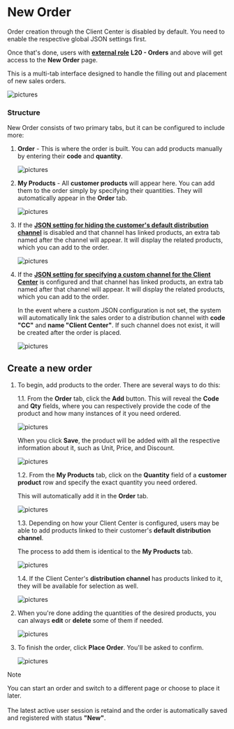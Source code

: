 # New Order

Order creation through the Client Center is disabled by default. You need to enable the respective global JSON settings first.

Once that's done, users with **[external role](/modules/crm/sales/customers/external-access.md)** **L20 - Orders** and above will get access to the **New Order** page.

This is a multi-tab interface designed to handle the filling out and placement of new sales orders.

![pictures](pictures/new_order_panel.png)

### Structure

New Order consists of two primary tabs, but it can be configured to include more:

1. **Order** - This is where the order is built. You can add products manually by entering their **code** and **quantity**.

   ![pictures](pictures/order_tab.png)
   
2. **My Products** - All **customer products** will appear here. You can add them to the order simply by specifying their quantities. They will automatically appear in the **Order** tab.

   ![pictures](pictures/my_products_tab.png)
   
3. If the **[JSON setting for hiding the customer's default distribution channel](../reference.md)** is disabled and that channel has linked products, an extra tab named after the channel will appear. It will display the related products, which you can add to the order.

   ![pictures](pictures/channel_customer_tab.png)

4. If the **[JSON setting for specifying a custom channel for the Client Center](../reference.md)** is configured and that channel has linked products, an extra tab named after that channel will appear. It will display the related products, which you can add to the order.

   In the event where a custom JSON configuration is not set, the system will automatically link the sales order to a distribution channel with **code "CC"** and **name "Client Center"**. If such channel does not exist, it will be created after the order is placed.

   ![pictures](pictures/channel_CC_tab.png)

## Create a new order

1. To begin, add products to the order. There are several ways to do this:
   
    1.1.   From the **Order** tab, click the **Add** button. This will reveal the **Code** and **Qty** fields, where you can respectively provide the code of the product and how many instances of it you need ordered.

   ![pictures](pictures/add_button.png)
   
   When you click **Save**, the product will be added with all the respective information about it, such as Unit, Price, and Discount.

   ![pictures](pictures/added_product.png)

   1.2.   From the **My Products** tab, click on the **Quantity** field of a **customer product** row and specify the exact quantity you need ordered.

   This will automatically add it in the **Order** tab.

   ![pictures](pictures/quantity_myproducts.png)

   1.3.   Depending on how your Client Center is configured, users may be able to add products linked to their customer's **default distribution channel**.

      The process to add them is identical to the **My Products** tab.

   ![pictures](pictures/quantity_distribution_channel_customer.png)

   1.4.  If the Client Center's **distribution channel** has products linked to it, they will be available for selection as well.

   ![pictures](pictures/quantity_distribution_channel_clientcenter.png)

2. When you're done adding the quantities of the desired products, you can always **edit** or **delete** some of them if needed.

   ![pictures](pictures/edit_delete_product.png)

3. To finish the order, click **Place Order**. You'll be asked to confirm.

   ![pictures](pictures/place_order_warning.png)

> [!NOTE]
> 
> You can start an order and switch to a different page or choose to place it later. <br> <br>
> The latest active user session is retaind and the order is automatically saved and registered with status **"New"**.
   
